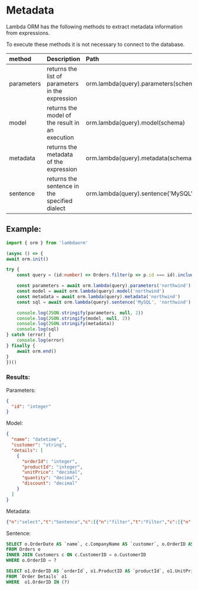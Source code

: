 # Metadata

Lambda ORM has the following methods to extract metadata information from expressions.

To execute these methods it is not necessary to connect to the database.

|method    		|Description          															|Path                         						  						|
|:------------|:--------------------------------------------------|:------------------------------------------------------|
|	parameters	| returns the list of parameters in the expression	| orm.lambda(query).parameters(schema) 									|
|	model				| returns the model of the result in an execution		| orm.lambda(query).model(schema)												|
|	metadata		| returns the metadata of the expression						| orm.lambda(query).metadata(schema)										|
|	sentence		| returns the sentence in the specified dialect			| orm.lambda(query).sentence('MySQL','northwind')				|

## Example:

```ts
import { orm } from 'lambdaorm'

(async () => {
await orm.init()

try {
	const query = (id:number) => Orders.filter(p => p.id === id).include(p => p.details).map(p => ({ name: p.orderDate, customer: p.customer.name }))

	const parameters = await orm.lambda(query).parameters('northwind')
	const model = await orm.lambda(query).model('northwind')
	const metadata = await orm.lambda(query).metadata('northwind')
	const sql = await orm.lambda(query).sentence('MySQL', 'northwind')

	console.log(JSON.stringify(parameters, null, 2))
	console.log(JSON.stringify(model, null, 2))
	console.log(JSON.stringify(metadata))
	console.log(sql)
} catch (error) {
	console.log(error)
} finally {
	await orm.end()
}
})()
```

### Results:

Parameters:

```json
{
  "id": "integer"
}
```

Model:

```json
{
  "name": "datetime",
  "customer": "string",
  "details": [
    {
      "orderId": "integer",
      "productId": "integer",
      "unitPrice": "decimal",
      "quantity": "decimal",
      "discount": "decimal"
    }
  ]
}
```

Metadata:

```json
{"n":"select","t":"Sentence","c":[{"n":"filter","t":"Filter","c":[{"n":"===","t":"Operator","c":[{"n":"id","t":"Field","c":[],"e":"Orders","m":"o.OrderID"},{"n":"id","t":"Variable","c":[],"u":1}]}]},{"n":"Orders.o","t":"From","c":[]},{"n":"map","t":"Map","c":[{"n":"obj","t":"Obj","c":[{"n":"name","t":"KeyValue","c":[{"n":"orderDate","t":"Field","c":[],"e":"Orders","m":"o.OrderDate"}]},{"n":"customer","t":"KeyValue","c":[{"n":"name","t":"Field","c":[],"e":"Customers","m":"c.CompanyName"}]},{"n":"__id","t":"KeyValue","c":[{"n":"id","t":"Field","c":[],"e":"Orders","m":"o.OrderID"}]}]}]},{"n":"details","t":"SentenceInclude","c":[{"n":"select","t":"Sentence","c":[{"n":"filter","t":"Filter","c":[{"n":"includes","t":"FunctionRef","c":[{"n":"orderId","t":"Field","c":[],"e":"OrderDetails","m":"o1.OrderID"},{"n":"__parentId","t":"Variable","c":[],"u":1}]}]},{"n":"Order Details.o1","t":"From","c":[]},{"n":"map","t":"Map","c":[{"n":"obj","t":"Obj","c":[{"n":"orderId","t":"KeyValue","c":[{"n":"orderId","t":"Field","c":[],"e":"OrderDetails","m":"o1.OrderID"}]},{"n":"productId","t":"KeyValue","c":[{"n":"productId","t":"Field","c":[],"e":"OrderDetails","m":"o1.ProductID"}]},{"n":"unitPrice","t":"KeyValue","c":[{"n":"unitPrice","t":"Field","c":[],"e":"OrderDetails","m":"o1.UnitPrice"}]},{"n":"quantity","t":"KeyValue","c":[{"n":"quantity","t":"Field","c":[],"e":"OrderDetails","m":"o1.Quantity"}]},{"n":"discount","t":"KeyValue","c":[{"n":"discount","t":"Field","c":[],"e":"OrderDetails","m":"o1.Discount"}]},{"n":"__parentId","t":"KeyValue","c":[{"n":"orderId","t":"Field","c":[],"e":"OrderDetails","m":"o1.OrderID"}]}]}]}],"f":[{"name":"orderId","type":"integer"},{"name":"productId","type":"integer"},{"name":"unitPrice","type":"decimal"},{"name":"quantity","type":"decimal"},{"name":"discount","type":"decimal"},{"name":"__parentId","type":"integer"}],"p":[{"name":"__parentId","type":"array"}],"e":"OrderDetails"}],"r":{"name":"details","type":"manyToOne","composite":true,"from":"id","entity":"OrderDetails","to":"orderId"}},{"n":"Customers.c","t":"Join","c":[{"n":"==","t":"Operator","c":[{"n":"id","t":"Field","c":[],"e":"Customers","m":"c.CustomerID"},{"n":"customerId","t":"Field","c":[],"e":"Orders","m":"o.CustomerID"}]}]}],"f":[{"name":"name","type":"datetime"},{"name":"customer","type":"string"},{"name":"__id","type":"integer"}],"p":[{"name":"id","type":"integer"}],"e":"Orders","a":{"name":"id","mapping":"OrderID","type":"integer","nullable":false,"autoIncrement":true}}
```

Sentence:

```sql
SELECT o.OrderDate AS `name`, c.CompanyName AS `customer`, o.OrderID AS `__id` 
FROM Orders o 
INNER JOIN Customers c ON c.CustomerID = o.CustomerID 
WHERE o.OrderID = ? 

SELECT o1.OrderID AS `orderId`, o1.ProductID AS `productId`, o1.UnitPrice AS `unitPrice`, o1.Quantity AS `quantity`, o1.Discount AS `discount`, o1.OrderID AS `__parentId` 
FROM `Order Details` o1  
WHERE  o1.OrderID IN (?) 
```

